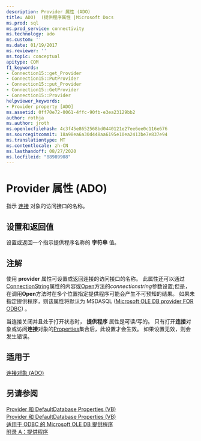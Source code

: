 ```yaml
---
description: Provider 属性 (ADO)
title: ADO)  (提供程序属性 |Microsoft Docs
ms.prod: sql
ms.prod_service: connectivity
ms.technology: ado
ms.custom: ''
ms.date: 01/19/2017
ms.reviewer: ''
ms.topic: conceptual
apitype: COM
f1_keywords:
- Connection15::get_Provider
- Connection15::PutProvider
- Connection15::put_Provider
- Connection15::GetProvider
- Connection15::Provider
helpviewer_keywords:
- Provider property [ADO]
ms.assetid: 0ff70e72-0061-4ffc-90fb-e3ea23129bb2
author: rothja
ms.author: jroth
ms.openlocfilehash: 4c3f45e8652568bd0440121e27ee6ee0c116e676
ms.sourcegitcommit: 18a98ea6a30d448aa6195e10ea2413be7e837e94
ms.translationtype: MT
ms.contentlocale: zh-CN
ms.lasthandoff: 08/27/2020
ms.locfileid: "88989908"
---
```

# <a name="provider-property-ado"></a>Provider 属性 (ADO)
指示 [连接](./connection-object-ado.md) 对象的访问接口的名称。  
  
## <a name="settings-and-return-values"></a>设置和返回值  
 设置或返回一个指示提供程序名称的 **字符串** 值。  
  
## <a name="remarks"></a>注解  
 使用 **provider** 属性可设置或返回连接的访问接口的名称。 此属性还可以通过[ConnectionString](./connectionstring-property-ado.md)属性的内容或[Open](./open-method-ado-connection.md)方法的*connectionstring*参数设置;但是，在调用**Open**方法时在多个位置指定提供程序可能会产生不可预知的结果。 如果未指定提供程序，则该属性将默认为 MSDASQL ([Microsoft OLE DB provider FOR ODBC](../../guide/appendixes/microsoft-ole-db-provider-for-odbc.md)) 。  
  
 当连接关闭并且处于打开状态时， **提供程序** 属性是可读/写的。 只有打开**连接**对象或访问**连接**对象的[Properties](./properties-collection-ado.md)集合后，此设置才会生效。 如果设置无效，则会发生错误。  
  
## <a name="applies-to"></a>适用于  
 [连接对象 (ADO)](./connection-object-ado.md)  
  
## <a name="see-also"></a>另请参阅  
 [Provider 和 DefaultDatabase Properties (VB) ](./provider-and-defaultdatabase-properties-example-vb.md)   
 [Provider 和 DefaultDatabase Properties (VB) ](./provider-and-defaultdatabase-properties-example-vb.md)   
 [适用于 ODBC 的 Microsoft OLE DB 提供程序](../../guide/appendixes/microsoft-ole-db-provider-for-odbc.md)   
 [附录 A：提供程序](../../guide/appendixes/appendix-a-providers.md)